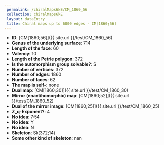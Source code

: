```yaml
--- 
 permalink: /chiralMaps6kE/CM_1860_56 
 collection: chiralMaps6kE
 layout: dataEntry
 title: Chiral maps up to 6000 edges - CM[1860;56]
---
```


- **ID**: [CM[1860;56]]({{ site.url }}/test/CM_1860_56)
- **Genus of the underlying surface**: 714
- **Length of the face**: 60
- **Valency**: 10
- **Length of the Petrie polygon**: 372
- **Is the automorphism group solvable?**: S
- **Number of vertices**: 372
- **Number of edges**: 1860
- **Number of faces**: 62
- **The map is self-**: none
- **Dual map**: [CM[1860;30]]({{ site.url }}/test/CM_1860_30)
- **Mirror (enantihomorphic) map**: [CM[1860;52]]({{ site.url }}/test/CM_1860_52)
- **Dual of the mirror image**: [CM[1860;25]]({{ site.url }}/test/CM_1860_25)
- **Z_q-Exponent?**: 4
- **No idea**:  7:54
- **No idea**: Y
- **No idea**: N
- **Skeleton**: Sk(372;14)
- **Some other kind of skeleton**: nan
